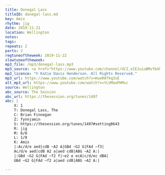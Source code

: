 ```yaml
---
title: Donegal Lass
titleID: donegal-lass.md
key: Amix
rhythm: jig
date: 2019-11-21
location: Wellington
notes:
tags:
repeats: 2
parts: 2
regtuneoftheweek: 2019-11-22
slowtuneoftheweek:
mp3_file: /mp3/donegal-lass.mp3
mp3_source: <a href="https://www.youtube.com/channel/UCZ_eIEJuiuBMvYb4kOtx3hA">Katie Davis Henderson</a>
mp3_licence: "© Katie Davis Henderson. All Rights Reserved."
mp3_url: https://www.youtube.com/watch?v=HueR0fkq3sE
alt_mp3_url: https://www.youtube.com/watch?v=YLUMaoPHMsc
source: Wellington
abc_source: The Session
abc_url: https://thesession.org/tunes/1497
abc: |
    X: 1
    T: Donegal Lass, The
    C: Brian Finnegan
    Z: fynnjamin
    S: https://thesession.org/tunes/1497#setting8643
    R: jig
    M: 6/8
    L: 1/8
    K: Amix
    |:Ac/d/e aed|cdB ~A2 A|GBd ~G2 G|FAd ~f3|
    Ac/d/e aed|cdB A2 a|aed cdB|ABG ~A2 A:|
    |:GBd ~G2 G|FAd ~f2 f|~e2 e ecA|c/d/ec dBA|
    GBd ~G2 G|FAd ~f2 a|aed cdB|ABG ~A2 A:|

---
```


